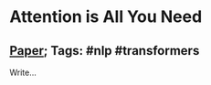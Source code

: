 # Attention is All You Need

## [Paper](https://arxiv.org/abs/1706.03762); Tags: #nlp #transformers

Write...
